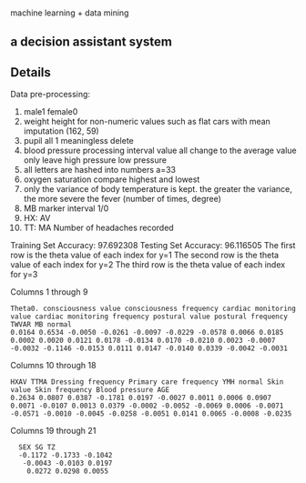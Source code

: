 # 
machine learning + data mining 
## a decision assistant system 

## Details
Data pre-processing:  
1. male1 female0
2. weight height for non-numeric values such as flat cars with mean imputation (162, 59)
3. pupil all 1 meaningless delete
4. blood pressure processing interval value all change to the average value only leave high pressure low pressure
5. all letters are hashed into numbers a=33
6. oxygen saturation compare highest and lowest
7. only the variance of body temperature is kept. the greater the variance, the more severe the fever (number of times, degree)
8. MB marker interval 1/0
9. HX: AV
10. TT: MA Number of headaches recorded



Training Set Accuracy: 97.692308
Testing Set Accuracy: 96.116505
The first row is the theta value of each index for y=1
The second row is the theta value of each index for y=2
The third row is the theta value of each index for y=3

  Columns 1 through 9

    Theta0. consciousness value consciousness frequency cardiac monitoring value cardiac monitoring frequency postural value postural frequency TWVAR MB normal	
    0.0164 0.6534 -0.0050 -0.0261 -0.0097 -0.0229 -0.0578 0.0066 0.0185
    0.0002 0.0020 0.0121 0.0178 -0.0134 0.0170 -0.0210 0.0023 -0.0007
    -0.0032 -0.1146 -0.0153 0.0111 0.0147 -0.0140 0.0339 -0.0042 -0.0031


  Columns 10 through 18

    HXAV TTMA Dressing frequency Primary care frequency YMH normal Skin value Skin frequency Blood pressure AGE	
    0.2634 0.0807 0.0387 -0.1781 0.0197 -0.0027 0.0011 0.0006 0.0907
    0.0071 -0.0107 0.0013 0.0379 -0.0002 -0.0052 -0.0069 0.0006 -0.0071
    -0.0571 -0.0010 -0.0045 -0.0258 -0.0051 0.0141 0.0065 -0.0008 -0.0235


  Columns 19 through 21

```
  SEX SG TZ	
  -0.1172 -0.1733 -0.1042
   -0.0043 -0.0103 0.0197
    0.0272 0.0298 0.0055
```

 
